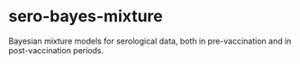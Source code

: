 # sero-bayes-mixture
Bayesian mixture models for serological data, both in pre-vaccination and in post-vaccination periods.
